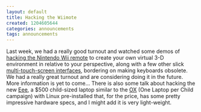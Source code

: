 ```yaml
---
layout: default
title: Hacking the Wiimote
created: 1204605644
categories: announcements
tags: announcements
---
```

Last week, we had a really good turnout and watched some demos of [hacking the Nintendo Wii remote](http://www.usmechatronics.com/usmgarage/WiiBot.html) to create your own virtual 3-D environment in relative to your perspective, along with a few other slick [multi-touch-screen interfaces](http://www.ted.com/index.php/talks/view/id/65), bordering on making keyboards obsolete. We had a really great turnout and are considering doing it in the future. More information is yet to come... There is also some talk about hacking the new [Eee](http://en.wikipedia.org/wiki/ASUS_Eee_PCEEE "ASUS Eee PC - Wikipedia, the free encyclopedia"), a $500 child-sized laptop similar to the [OX](http://laptop.org/laptop/ "One Laptop per Child") (One Laptop per Child campaign) with Linux pre-installed that, for the price, has some pretty impressive hardware specs, and I might add it is very light-weight.
